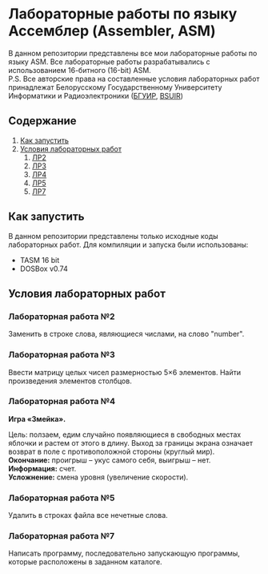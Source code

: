 # Лабораторные работы по языку Ассемблер (Assembler, ASM)
В данном репозитории представлены все мои лабораторные работы по языку ASM. Все лабораторные работы разрабатывались с использованием 16-битного (16-bit) ASM.  
P.S. Все авторские права на составленные условия лабораторных работ принадлежат Белорусскому Государственному Университету Информатики и Радиоэлектроники ([БГУИР](https://www.bsuir.by), [BSUIR](https://www.bsuir.by/en/))

## Содержание
1. [Как запустить](#Как-запустить)
2. [Условия лабораторных работ](#Условия-лабораторных-работ)
    1. [ЛР2](#Лабораторная-работа-№2)
    2. [ЛР3](#Лабораторная-работа-№3)
    3. [ЛР4](#Лабораторная-работа-№4)
    4. [ЛР5](#Лабораторная-работа-№5)
    5. [ЛР7](#Лабораторная-работа-№7)

## Как запустить
В данном репозитории представлены только исходные коды лабораторных работ. Для компиляции и запуска были использованы:
* TASM 16 bit
* DOSBox v0.74

## Условия лабораторных работ
### Лабораторная работа №2
Заменить в строке слова, являющиеся числами, на слово "number".

### Лабораторная работа №3
Ввести  матрицу целых чисел размерностью  5×6 элементов. Найти произведения элементов столбцов.

### Лабораторная работа №4
   **Игра «Змейка».**

Цель: ползаем, едим случайно появляющиеся в свободных местах яблочки и растем от этого в длину. Выход за границы экрана означает возврат в поле 
с противоположной стороны (круглый мир).  
**Окончание:** проигрыш – укус самого себя, выигрыш – нет.  
**Информация:** счет.  
**Усложнение:** смена уровня (увеличение скорости).  

### Лабораторная работа №5
Удалить в строках файла все нечетные слова.

### Лабораторная работа №7
Написать программу, последовательно запускающую программы, которые расположены в заданном каталоге. 